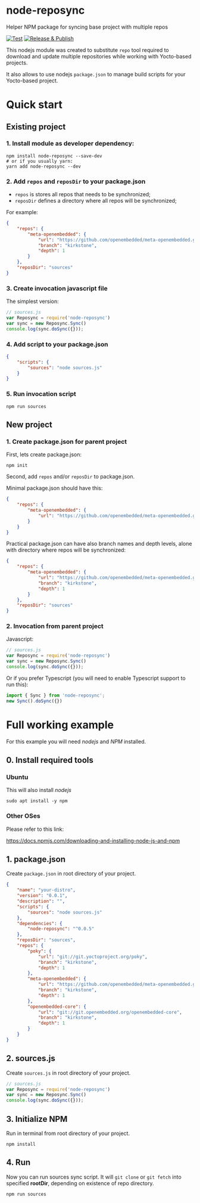 # node-reposync

Helper NPM package for syncing base project with multiple repos


[![Test](https://github.com/xoros-repo/node-reposync/actions/workflows/test.yml/badge.svg)](https://github.com/xoros-repo/node-reposync/actions/workflows/test.yml)
[![Release & Publish](https://github.com/xoros-repo/node-reposync/actions/workflows/publish.yml/badge.svg)](https://github.com/xoros-repo/node-reposync/actions/workflows/publish.yml)

This nodejs module was created to substitute `repo` tool required to download and update multiple repositories while working with Yocto-based projects.

It also allows to use nodejs `package.json` to manage build scripts for your Yocto-based project. 

# Quick start

## Existing project

### 1. Install module as developer dependency:

```shell
npm install node-reposync --save-dev
# or if you usually yarn:
yarn add node-reposync --dev
```

### 2. Add `repos` and `reposDir` to your **package.json**

- `repos` is stores all repos that needs to be synchronized;
- `reposDir` defines a directory where all repos will be synchronized;

For example:

```json
{
	"repos": {
		"meta-openembedded": {
			"url": "https://github.com/openembedded/meta-openembedded.git",
            "branch": "kirkstone",
            "depth": 1
		}
	},
	"reposDir": "sources"
}
```

### 3. Create invocation javascript file

The simplest version:

```javascript
// sources.js
var Reposync = require('node-reposync')
var sync = new Reposync.Sync()
console.log(sync.doSync({}));
```

### 4. Add script to your package.json

```json
{
    "scripts": {
        "sources": "node sources.js"
    }
}
```

### 5. Run invocation script

```shell
npm run sources
```

## New project

### 1. Create **package.json** for parent project

First, lets create package.json:

```shell
npm init
```

Second, add `repos` and/or `reposDir` to package.json. 

Minimal package.json should have this:

```json
{
	"repos": {
		"meta-openembedded": {
			"url": "https://github.com/openembedded/meta-openembedded.git"
		}
	}
}
```

Practical package.json can have also branch names and depth levels, alone with directory where repos will be synchronized:

```json
{
	"repos": {
		"meta-openembedded": {
			"url": "https://github.com/openembedded/meta-openembedded.git",
            "branch": "kirkstone",
            "depth": 1
		}
	},
	"reposDir": "sources"
}
```

### 2. Invocation from parent project

Javascript: 
```javascript
// sources.js
var Reposync = require('node-reposync')
var sync = new Reposync.Sync()
console.log(sync.doSync({}));
```

Or if you prefer Typescript (you will need to enable Typescript support to run this):
```typescript
import { Sync } from 'node-reposync';
new Sync().doSync({})
```

# Full working example

For this example you will need _nodejs_ and _NPM_ installed.

## 0. Install required tools

### Ubuntu

This will also install _nodejs_

```shell
sudo apt install -y npm
```

### Other OSes

Please refer to this link:

https://docs.npmjs.com/downloading-and-installing-node-js-and-npm

## 1. package.json

Create `package.json` in root directory of your project.

```json
{
    "name": "your-distro",
    "version": "0.0.1",
    "description": "",
    "scripts": {
        "sources": "node sources.js"
    },
    "dependencies": {
        "node-reposync": "^0.0.5"
    },
    "reposDir": "sources",
    "repos": {
        "poky": {
            "url": "git://git.yoctoproject.org/poky",
            "branch": "kirkstone",
            "depth": 1
        },
        "meta-openembedded": {
            "url": "https://github.com/openembedded/meta-openembedded.git",
            "branch": "kirkstone",
            "depth": 1
        },
        "openembedded-core": {
            "url": "git://git.openembedded.org/openembedded-core",
            "branch": "kirkstone",
            "depth": 1
        }
    }
}
```

## 2. sources.js

Create `sources.js` in root directory of your project.

```javascript
// sources.js
var Reposync = require('node-reposync')
var sync = new Reposync.Sync()
console.log(sync.doSync({}));
```

## 3. Initialize NPM

Run in terminal from root directory of your project.

```shell
npm install
```

## 4. Run

Now you can run sources sync script.
It will `git clone` or `git fetch` into specified **rootDir**, depending on existence of repo directory.

```shell
npm run sources
```
